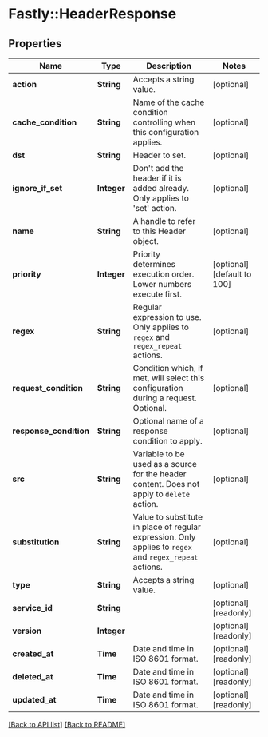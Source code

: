 # Fastly::HeaderResponse

## Properties

| Name | Type | Description | Notes |
| ---- | ---- | ----------- | ----- |
| **action** | **String** | Accepts a string value. | [optional] |
| **cache_condition** | **String** | Name of the cache condition controlling when this configuration applies. | [optional] |
| **dst** | **String** | Header to set. | [optional] |
| **ignore_if_set** | **Integer** | Don&#39;t add the header if it is added already. Only applies to &#39;set&#39; action. | [optional] |
| **name** | **String** | A handle to refer to this Header object. | [optional] |
| **priority** | **Integer** | Priority determines execution order. Lower numbers execute first. | [optional][default to 100] |
| **regex** | **String** | Regular expression to use. Only applies to `regex` and `regex_repeat` actions. | [optional] |
| **request_condition** | **String** | Condition which, if met, will select this configuration during a request. Optional. | [optional] |
| **response_condition** | **String** | Optional name of a response condition to apply. | [optional] |
| **src** | **String** | Variable to be used as a source for the header content. Does not apply to `delete` action. | [optional] |
| **substitution** | **String** | Value to substitute in place of regular expression. Only applies to `regex` and `regex_repeat` actions. | [optional] |
| **type** | **String** | Accepts a string value. | [optional] |
| **service_id** | **String** |  | [optional][readonly] |
| **version** | **Integer** |  | [optional][readonly] |
| **created_at** | **Time** | Date and time in ISO 8601 format. | [optional][readonly] |
| **deleted_at** | **Time** | Date and time in ISO 8601 format. | [optional][readonly] |
| **updated_at** | **Time** | Date and time in ISO 8601 format. | [optional][readonly] |

[[Back to API list]](../../README.md#endpoints) [[Back to README]](../../README.md)

